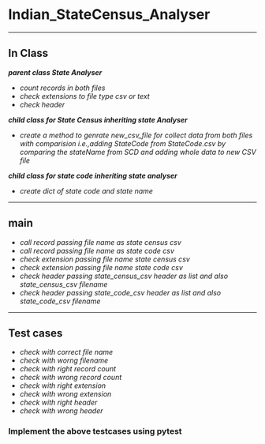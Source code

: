 # Indian_StateCensus_Analyser

----------

## **In Class**
***parent class State Analyser***
-    *count records in both files*
-    *check extensions to file type csv or text*
-    *check header*

***child class for State Census inheriting state Analyser*** 
-    *create a method to genrate new_csv_file for collect data from both files with comparision i.e.,adding StateCode from StateCode.csv by comparing the stateName from SCD and adding whole data to new CSV file* 

***child class for state code inheriting state analyser*** 
-    *create dict of state code and state name*

----------

## **main**
- *call record passing file name as state census csv* 
- *call record passing file name as state code csv*
- *check extension passing file name state census csv*  
- *check extension passing file name state code csv* 
- *check header passing state_census_csv header as list and also state_census_csv filename* 
- *check header passing state_code_csv header as list and also state_code_csv filename* 

----------

## **Test cases**
- *check with correct file name* 
- *check with worng filename* 
- *check with right record count*
- *check with wrong record count*
- *check with right extension* 
- *check with wrong extension*
- *check with right header*
- *check with wrong header*
### Implement the above testcases using pytest
